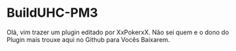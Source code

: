 # BuildUHC-PM3
Olá, vim trazer um plugin editado por XxPokerxX. Não sei quem e o dono do Plugin mais trouxe aqui no Github para Vocês Baixarem.
